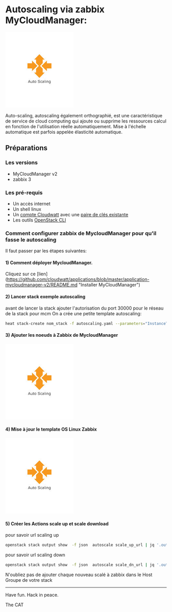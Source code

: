 # Autoscaling via zabbix MyCloudManager:

 ![logo](img/images-2.jpg)

Auto-scaling, autoscaling également orthographié, est une caractéristique de service de cloud computing qui ajoute ou supprime les ressources calcul en fonction de l'utilisation réelle automatiquement. Mise à l'échelle automatique est parfois appelée élasticité automatique.

## Préparations

### Les versions
  - MyCloudManager v2
  - zabbix 3
### Les pré-requis

 * Un accès internet
 * Un shell linux
 * Un [compte Cloudwatt](https://www.cloudwatt.com/cockpit/#/create-contact) avec une [ paire de clés existante](https://console.cloudwatt.com/project/access_and_security/?tab=access_security_tabs__keypairs_tab)
 * Les outils [OpenStack CLI](http://docs.openstack.org/cli-reference/content/install_clients.html)

### Comment configurer zabbix de MycloudManager pour qu'il fasse le autoscaling

Il faut passer par les étapes suivantes:

#### 1) Comment déployer MycloudManager.

Cliquez sur ce [lien] (https://github.com/cloudwatt/applications/blob/master/application-mycloudmanager-v2/README.md "Installer MyCloudManager")

#### 2) Lancer stack exemple autoscaling

avant de lancer la stack ajouter l'autorisation du port 30000 pour le réseau de la stack pour mcm
On a crée une petite template autoscaling:

~~~bash
heat stack-create nom_stack -f autoscaling.yaml --parameters="InstanceType=m1.small;DBUsername=dbuser;DBPassword=verybadpassword;DBRootPassword=anotherverybadpassword;KeyName=nectar_dev"
~~~

#### 3) Ajouter les noeuds à Zabbix de MycloudManager

![mcm](img/images-2.jpg)

#### 4) Mise à jour le template OS Linux Zabbix
![template](img/images-2.jpg)

#### 5) Créer les Actions scale up et scale download

pour savoir url scaling up

~~~bash
openstack stack output show  -f json  autoscale scale_up_url | jq '.output_value' | sed -e 's/^"//'  -e 's/"$//'
~~~

pour savoir url scaling down

~~~bash
openstack stack output show  -f json  autoscale scale_dn_url | jq '.output_value' | sed -e 's/^"//'  -e 's/"$//'
~~~

N'oubliez pas de ajouter chaque nouveau scalé à zabbix dans le Host Groupe de votre stack






-----
Have fun. Hack in peace.

The CAT
